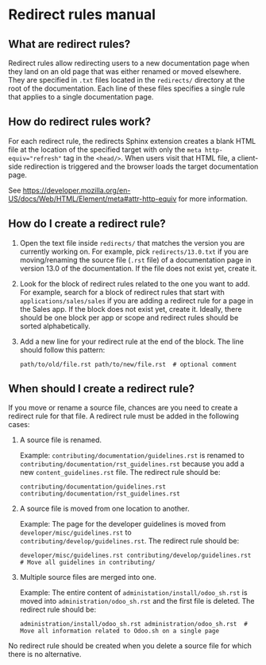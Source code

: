 # Redirect rules manual

## What are redirect rules?

Redirect rules allow redirecting users to a new documentation page when they land on an old page
that was either renamed or moved elsewhere. They are specified in `.txt` files located in the
`redirects/` directory at the root of the documentation. Each line of these files specifies a single
rule that applies to a single documentation page.

## How do redirect rules work?

For each redirect rule, the redirects Sphinx extension creates a blank HTML file at the location of
the specified target with only the `meta http-equiv="refresh"` tag in the `<head/>`. When users
visit that HTML file, a client-side redirection is triggered and the browser loads the target
documentation page.

See https://developer.mozilla.org/en-US/docs/Web/HTML/Element/meta#attr-http-equiv for more
information.

## How do I create a redirect rule?

1. Open the text file inside `redirects/` that matches the version you are currently working on. For
   example, pick `redirects/13.0.txt` if you are moving/renaming the source file (`.rst` file) of a
   documentation page in version 13.0 of the documentation. If the file does not exist yet, create
   it.
2. Look for the block of redirect rules related to the one you want to add. For example, search for
   a block of redirect rules that start with `applications/sales/sales` if you are adding a redirect
   rule for a page in the Sales app. If the block does not exist yet, create it. Ideally, there
   should be one block per app or scope and redirect rules should be sorted alphabetically.
3. Add a new line for your redirect rule at the end of the block. The line should follow this
   pattern:

   `path/to/old/file.rst path/to/new/file.rst  # optional comment`

## When should I create a redirect rule?

If you move or rename a source file, chances are you need to create a redirect rule for that file. A
redirect rule must be added in the following cases:
1. A source file is renamed.

   Example: `contributing/documentation/guidelines.rst` is renamed to
   `contributing/documentation/rst_guidelines.rst` because you add a new `content_guidelines.rst`
   file. The redirect rule should be:

   `contributing/documentation/guidelines.rst contributing/documentation/rst_guidelines.rst`
2. A source file is moved from one location to another.

   Example: The page for the developer guidelines is moved from `developer/misc/guidelines.rst` to
   `contributing/develop/guidelines.rst`. The redirect rule should be:

   `developer/misc/guidelines.rst contributing/develop/guidelines.rst  # Move all guidelines in contributing/`
3. Multiple source files are merged into one.

   Example: The entire content of `administation/install/odoo_sh.rst` is moved into
   `administration/odoo_sh.rst` and the first file is deleted. The redirect rule should be:

   `administration/install/odoo_sh.rst administration/odoo_sh.rst  # Move all information related to Odoo.sh on a single page`

No redirect rule should be created when you delete a source file for which there is no alternative.

